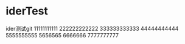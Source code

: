 # iderTest
ider测试git
11111111111
222222222222
333333333333
44444444444
5555555555
5656565
6666666
7777777777